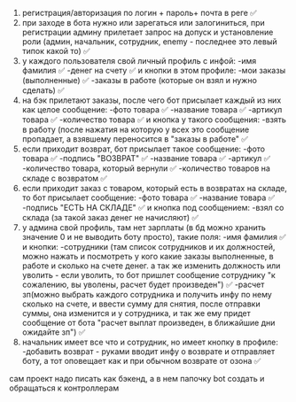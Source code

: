 1) регистрация/авторизация по логин + пароль+ почта в реге ✅
2) при заходе в бота нужно или зарегаться или залогиниться, при регистрации админу прилетает запрос на допуск и установление роли (админ, начальник, сотрудник, enemy - последнее это левый типок какой то) ✅
3) у каждого пользователя свой личный профиль с инфой:
   -имя фамилия ✅
   -денег на счету ✅
   и кнопки в этом профиле:
   -мои заказы (выполненные) ✅
   -заказы в работе (которые он взял и нужно сделать) ✅
4) на бэк прилетают заказы, после чего бот присылает каждый из них как целое сообщение:
   -фото товара ✅
   -название товара ✅
   -артикул товара ✅
   -количество товара ✅
   и кнопка у такого сообщения:
   -взять в работу (после нажатия на которую у всех это сообщение пропадает, а взявшему переносится в "заказы в работе" ✅
5) если приходит возврат, бот присылает такое сообщение:
   -фото товара ✅
   -подпись "ВОЗВРАТ" ✅
   -название товара ✅
   -артикул ✅
   -количество товара, который вернули ✅
   -количество товаров на складе с возвратом ✅
6) если приходит заказ с товаром, который есть в возвратах на складе, то бот присылает сообщение:
   -фото товара ✅
   -название товара ✅
   -подпись "ЕСТЬ НА СКЛАДЕ" ✅
   и кнопка под сообщением:
   -взял со склада (за такой заказ денег не начисляют) ✅
7) у админа свой профиль, там нет зарплаты (в бд можно хранить значение 0 и не выводить боту просто), такие поля:
   -имя фамилия ✅
   и кнопки:
   -сотрудники (там список сотрудников и их должностей, можно нажать и посмотреть у кого какие заказы выполненные, в работе и сколько на счете денег. а так же изменить должность или уволить - если уволить, то бот пришлет сообщение сотруднику "к сожалению, вы уволены, расчет будет произведен") ✅
   -расчет зп(можно выбрать каждого сотрудника и получить инфу по нему сколько на счете, и ввести сумму для снятия, после отправки суммы, она изменится и у сотрудника, и так же ему придет сообщение от бота "расчет выплат произведен, в ближайшие дни ожидайте зп") ✅
8) начальник имеет все что и сотрудник, но имеет кнопку в профиле:
   -добавить возврат - руками вводит инфу о возврате и отправляет боту, а тот оповещает как и при обычном возврате от озона ✅

сам проект надо писать как бэкенд, а в нем папочку bot создать и обращаться к контроллерам
